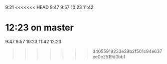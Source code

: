 9:21
<<<<<<< HEAD
9:47
9:57
10:23 
11:42

 12:23 on master
=======
9:47 
9:57 
10:23 
11:42 
12:23
>>>>>>> d4055919233e39b2f501c94e637ee0e2519d0bb1
